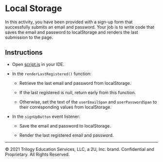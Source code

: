 # Local Storage

In this activity, you have been provided with a sign-up form that successfully submits an email and password. Your job is to write code that saves the email and password to localStorage and renders the last submission to the page.

## Instructions

* Open [script.js](Unsolved/assets/js/script.js) in your IDE.

* In the `renderLastRegistered()` function:

  * Retrieve the last email and password from localStorage.
  
  * If the last registered is null, return early from this function.
  
  * Otherwise, set the text of the `userEmailSpan` and `userPasswordSpan` to their corresponding values from localStorage.

* In the `signUpButton` event listener:

  * Save the email and password to localStorage.

  * Render the last registered email and password.

---
© 2021 Trilogy Education Services, LLC, a 2U, Inc. brand. Confidential and Proprietary. All Rights Reserved.
